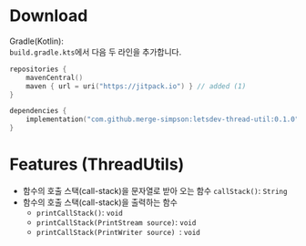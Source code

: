 # Download

Gradle(Kotlin):  
`build.gradle.kts`에서 다음 두 라인을 추가합니다.

```kotlin
repositories {
    mavenCentral()
    maven { url = uri("https://jitpack.io") } // added (1)
}

dependencies {
    implementation("com.github.merge-simpson:letsdev-thread-util:0.1.0") // added (2)
}
```

# Features (ThreadUtils)

- 함수의 호출 스택(call-stack)을 문자열로 받아 오는 함수
  `callStack()`: `String`
- 함수의 호출 스택(call-stack)을 출력하는 함수
  - `printCallStack()`: `void`
  - `printCallStack(PrintStream source)`: `void`
  - `printCallStack(PrintWriter source) `: `void`
